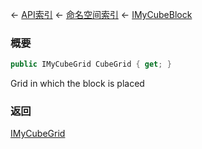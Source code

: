 ← [API索引](Api-Index) ← [命名空间索引](Namespace-Index) ← [IMyCubeBlock](VRage.Game.ModAPI.Ingame.IMyCubeBlock)

### 概要

```csharp
public IMyCubeGrid CubeGrid { get; }
```

Grid in which the block is placed

### 返回

[IMyCubeGrid](VRage.Game.ModAPI.Ingame.IMyCubeGrid)

